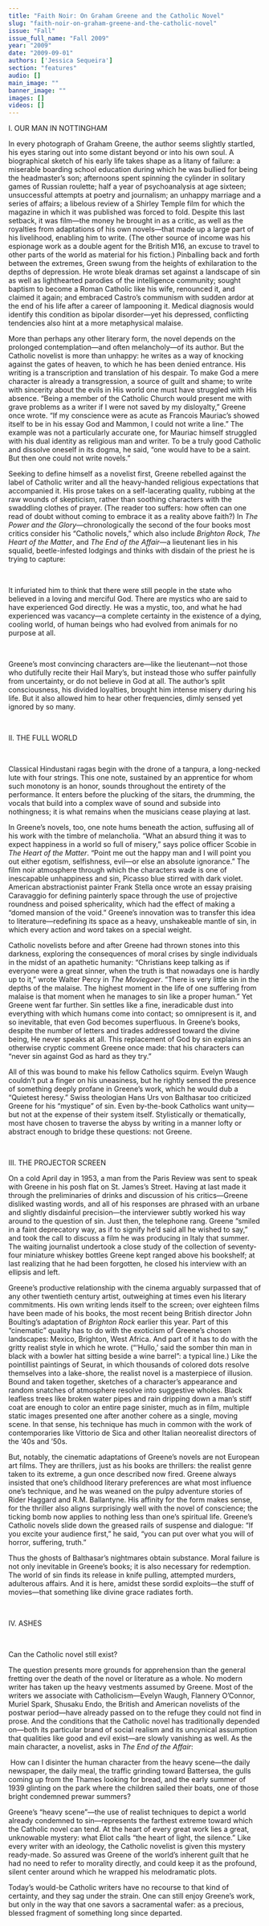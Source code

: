 ```yaml
---
title: "Faith Noir: On Graham Greene and the Catholic Novel"
slug: "faith-noir-on-graham-greene-and-the-catholic-novel"
issue: "Fall"
issue_full_name: "Fall 2009"
year: "2009"
date: "2009-09-01"
authors: ['Jessica Sequeira']
section: "features"
audio: []
main_image: ""
banner_image: ""
images: []
videos: []
---
```

I. OUR MAN IN NOTTINGHAM

 In every photograph of Graham Greene, the author seems slightly startled, his eyes staring out into some distant beyond or into his own soul. A biographical sketch of his early life takes shape as a litany of failure: a miserable boarding school education during which he was bullied for being the headmaster’s son; afternoons spent spinning the cylinder in solitary games of Russian roulette; half a year of psychoanalysis at age sixteen; unsuccessful attempts at poetry and journalism; an unhappy marriage and a series of affairs; a libelous review of a Shirley Temple film for which the magazine in which it was published was forced to fold. Despite this last setback, it was film—the money he brought in as a critic, as well as the royalties from adaptations of his own novels—that made up a large part of his livelihood, enabling him to write. (The other source of income was his espionage work as a double agent for the British M16, an excuse to travel to other parts of the world as material for his fiction.) Pinballing back and forth between the extremes, Green swung from the heights of exhilaration to the depths of depression. He wrote bleak dramas set against a landscape of sin as well as lighthearted parodies of the intelligence community; sought baptism to become a Roman Catholic like his wife, renounced it, and claimed it again; and embraced Castro’s communism with sudden ardor at the end of his life after a career of lampooning it. Medical diagnosis would identify this condition as bipolar disorder—yet his depressed, conflicting tendencies also hint at a more metaphysical malaise.

 More than perhaps any other literary form, the novel depends on the prolonged contemplation—and often melancholy—of its author. But the Catholic novelist is more than unhappy: he writes as a way of knocking against the gates of heaven, to which he has been denied entrance. His writing is a transcription and translation of his despair. To make God a mere character is already a transgression, a source of guilt and shame; to write with sincerity about the evils in His world one must have struggled with His absence. “Being a member of the Catholic Church would present me with grave problems as a writer if I were not saved by my disloyalty,” Greene once wrote. “If my conscience were as acute as Francois Mauriac’s showed itself to be in his essay God and Mammon, I could not write a line.” The example was not a particularly accurate one, for Mauriac himself struggled with his dual identity as religious man and writer. To be a truly good Catholic and dissolve oneself in its dogma, he said, “one would have to be a saint. But then one could not write novels.”

 Seeking to define himself as a novelist first, Greene rebelled against the label of Catholic writer and all the heavy-handed religious expectations that accompanied it. His prose takes on a self-lacerating quality, rubbing at the raw wounds of skepticism, rather than soothing characters with the swaddling clothes of prayer. (The reader too suffers: how often can one read of doubt without coming to embrace it as a reality above faith?) In *The Power and the Glory*—chronologically the second of the four books most critics consider his “Catholic novels,” which also include *Brighton Rock*, *The Heart of the Matter*, and *The End of the Affair*—a lieutenant lies in his squalid, beetle-infested lodgings and thinks with disdain of the priest he is trying to capture:

  

 It infuriated him to think that there were still people in the state who believed in a loving and merciful God. There are mystics who are said to have experienced God directly. He was a mystic, too, and what he had experienced was vacancy—a complete certainty in the existence of a dying, cooling world, of human beings who had evolved from animals for no purpose at all.

  

 Greene’s most convincing characters are—like the lieutenant—not those who dutifully recite their Hail Mary’s, but instead those who suffer painfully from uncertainty, or do not believe in God at all. The author’s split consciousness, his divided loyalties, brought him intense misery during his life. But it also allowed him to hear other frequencies, dimly sensed yet ignored by so many.

  

 II. THE FULL WORLD

  

 Classical Hindustani ragas begin with the drone of a tanpura, a long-necked lute with four strings. This one note, sustained by an apprentice for whom such monotony is an honor, sounds throughout the entirety of the performance. It enters before the plucking of the sitars, the drumming, the vocals that build into a complex wave of sound and subside into nothingness; it is what remains when the musicians cease playing at last.

 In Greene’s novels, too, one note hums beneath the action, suffusing all of his work with the timbre of melancholia. “What an absurd thing it was to expect happiness in a world so full of misery,” says police officer Scobie in *The Heart of the Matter*. “Point me out the happy man and I will point you out either egotism, selfishness, evil—or else an absolute ignorance.” The film noir atmosphere through which the characters wade is one of inescapable unhappiness and sin, Picasso blue stirred with dark violet. American abstractionist painter Frank Stella once wrote an essay praising Caravaggio for defining painterly space through the use of projective roundness and poised sphericality, which had the effect of making a “domed mansion of the void.” Greene’s innovation was to transfer this idea to literature—redefining its space as a heavy, unshakeable mantle of sin, in which every action and word takes on a special weight.

 Catholic novelists before and after Greene had thrown stones into this darkness, exploring the consequences of moral crises by single individuals in the midst of an apathetic humanity: “Christians keep talking as if everyone were a great sinner, when the truth is that nowadays one is hardly up to it,” wrote Walter Percy in *The Moviegoer*. “There is very little sin in the depths of the malaise. The highest moment in the life of one suffering from malaise is that moment when he manages to sin like a proper human.” Yet Greene went far further. Sin settles like a fine, ineradicable dust into everything with which humans come into contact; so omnipresent is it, and so inevitable, that even God becomes superfluous. In Greene’s books, despite the number of letters and tirades addressed toward the divine being, He never speaks at all. This replacement of God by sin explains an otherwise cryptic comment Greene once made: that his characters can “never sin against God as hard as they try.”

 All of this was bound to make his fellow Catholics squirm. Evelyn Waugh couldn’t put a finger on his uneasiness, but he rightly sensed the presence of something deeply profane in Greene’s work, which he would dub a “Quietest heresy.” Swiss theologian Hans Urs von Balthasar too criticized Greene for his “mystique” of sin. Even by-the-book Catholics want unity—but not at the expense of their system itself. Stylistically or thematically, most have chosen to traverse the abyss by writing in a manner lofty or abstract enough to bridge these questions: not Greene.

  

 III. THE PROJECTOR SCREEN

 On a cold April day in 1953, a man from the Paris Review was sent to speak with Greene in his posh flat on St. James’s Street. Having at last made it through the preliminaries of drinks and discussion of his critics—Greene disliked wasting words, and all of his responses are phrased with an urbane and slightly disdainful precision—the interviewer subtly worked his way around to the question of sin. Just then, the telephone rang. Greene “smiled in a faint deprecatory way, as if to signify he’d said all he wished to say,” and took the call to discuss a film he was producing in Italy that summer. The waiting journalist undertook a close study of the collection of seventy-four miniature whiskey bottles Greene kept ranged above his bookshelf; at last realizing that he had been forgotten, he closed his interview with an ellipsis and left.

 Greene’s productive relationship with the cinema arguably surpassed that of any other twentieth century artist, outweighing at times even his literary commitments. His own writing lends itself to the screen; over eighteen films have been made of his books, the most recent being British director John Boulting’s adaptation of *Brighton Rock* earlier this year. Part of this “cinematic” quality has to do with the exoticism of Greene’s chosen landscapes: Mexico, Brighton, West Africa. And part of it has to do with the gritty realist style in which he wrote. (“‘Hullo,’ said the somber thin man in black with a bowler hat sitting beside a wine barrel”: a typical line.) Like the pointillist paintings of Seurat, in which thousands of colored dots resolve themselves into a lake-shore, the realist novel is a masterpiece of illusion. Bound and taken together, sketches of a character’s appearance and random snatches of atmosphere resolve into suggestive wholes. Black leafless trees like broken water pipes and rain dripping down a man’s stiff coat are enough to color an entire page sinister, much as in film, multiple static images presented one after another cohere as a single, moving scene. In that sense, his technique has much in common with the work of contemporaries like Vittorio de Sica and other Italian neorealist directors of the ’40s and ’50s.

 But, notably, the cinematic adaptations of Greene’s novels are not European art films. They are thrillers, just as his books are thrillers: the realist genre taken to its extreme, a gun once described now fired. Greene always insisted that one’s childhood literary preferences are what most influence one’s technique, and he was weaned on the pulpy adventure stories of Rider Haggard and R.M. Ballantyne. His affinity for the form makes sense, for the thriller also aligns surprisingly well with the novel of conscience; the ticking bomb now applies to nothing less than one’s spiritual life. Greene’s Catholic novels slide down the greased rails of suspense and dialogue: “If you excite your audience first,” he said, “you can put over what you will of horror, suffering, truth.”

 Thus the ghosts of Balthasar’s nightmares obtain substance. Moral failure is not only inevitable in Greene’s books; it is also necessary for redemption. The world of sin finds its release in knife pulling, attempted murders, adulterous affairs. And it is here, amidst these sordid exploits—the stuff of movies—that something like divine grace radiates forth.

  

 IV. ASHES

  

 Can the Catholic novel still exist?

 The question presents more grounds for apprehension than the general fretting over the death of the novel or literature as a whole. No modern writer has taken up the heavy vestments assumed by Greene. Most of the writers we associate with Catholicism—Evelyn Waugh, Flannery O’Connor, Muriel Spark, Shusaku Endo, the British and American novelists of the postwar period—have already passed on to the refuge they could not find in prose. And the conditions that the Catholic novel has traditionally depended on—both its particular brand of social realism and its uncynical assumption that qualities like good and evil exist—are slowly vanishing as well. As the main character, a novelist, asks in *The End of the Affair*:   
   


  How can I disinter the human character from the heavy scene—the daily newspaper, the daily meal, the traffic grinding toward Battersea, the gulls coming up from the Thames looking for bread, and the early summer of 1939 glinting on the park where the children sailed their boats, one of those bright condemned prewar summers?   
   


 Greene’s “heavy scene”—the use of realist techniques to depict a world already condemned to sin—represents the farthest extreme toward which the Catholic novel can tend. At the heart of every great work lies a great, unknowable mystery: what Eliot calls “the heart of light, the silence.” Like every writer with an ideology, the Catholic novelist is given this mystery ready-made. So assured was Greene of the world’s inherent guilt that he had no need to refer to morality directly, and could keep it as the profound, silent center around which he wrapped his melodramatic plots.

 Today’s would-be Catholic writers have no recourse to that kind of certainty, and they sag under the strain. One can still enjoy Greene’s work, but only in the way that one savors a sacramental wafer: as a precious, blessed fragment of something long since departed.

